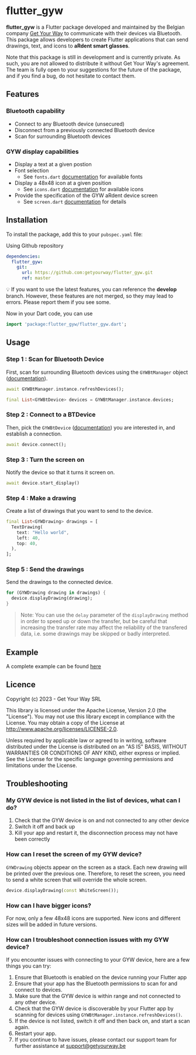# flutter_gyw

**flutter_gyw** is a Flutter package developed and maintained by the Belgian company [Get Your Way](https://www.getyourway.be) to communicate with their devices via Bluetooth. This package allows developers to create Flutter applications that can send drawings, text, and icons to **aRdent smart glasses**.

Note that this package is still in development and is currently private. As such, you are not allowed to distribute it without Get Your Way's agreement. The team is fully open to your suggestions for the future of the package, and if you find a bug, do not hesitate to contact them.

## Features

### Bluetooth capability

* Connect to any Bluetooth device (unsecured)
* Disconnect from a previously connected Bluetooth device
* Scan for surrounding Bluetooth devices

### GYW display capabilities

* Display a text at a given postion
* Font selection
  * See `fonts.dart` [documentation](flutter_gyw/GYWFont-class.html) for available fonts
* Display a 48x48 icon at a given position
  * See `icons.dart` [documentation](flutter_gyw/GYWIcon-class.html) for available icons
* Provide the specification of the GYW aRdent device screen
  * See `screen.dart` [documentation](flutter_gyw/GYWScreenParameters-class.html) for details

## Installation

To install the package, add this to your `pubspec.yaml` file:

Using Github repository
```yaml
dependencies:
  flutter_gyw:
    git:
      url: https://github.com:getyourway/flutter_gyw.git
      ref: master
```

:bulb: If you want to use the latest features, you can reference the **develop** branch. However, these features are not merged, so they may lead to errors. Please report them if you see some.

Now in your Dart code, you can use

```dart
import 'package:flutter_gyw/flutter_gyw.dart';
```

## Usage

### Step 1 : Scan for Bluetooth Device

First, scan for surrounding Bluetooth devices using the `GYWBtManager` object ([documentation](flutter_gyw/GYWBtManager-class.html)).

```dart
await GYWBtManager.instance.refreshDevices();

final List<GYWBtDevice> devices = GYWBtManager.instance.devices;
```

### Step 2 : Connect to a BTDevice

Then, pick the `GYWBtDevice`  ([documentation](flutter_gyw/GYWBtDevice-class.html)) you are interested in, and establish a connection.

```dart
await device.connect();
```

### Step 3 : Turn the screen on

Notify the device so that it turns it screen on.

```dart
await device.start_display()
```

### Step 4 : Make a drawing

Create a list of drawings that you want to send to the device.

```dart
final List<GYWDrawing> drawings = [
  TextDrawing(
    text: "Hello world",
    left: 40,
    top: 40,
  ),
];
```

### Step 5 : Send the drawings

Send the drawings to the connected device.

```dart
for (GYWDrawing drawing in drawings) {
  device.displayDrawing(drawing);
}
```

> Note: You can use the `delay` parameter of the `displayDrawing` method in order to speed up or down the transfer, but be careful that increasing the transfer rate may affect the reliability of the transfered data, i.e. some drawings may be skipped or badly interpreted.

## Example

A complete example can be found [here](example/example.dart)

## Licence

Copyright (c) 2023 - Get Your Way SRL

This library is licensed under the Apache License, Version 2.0 (the "License"). You may not use this library except in compliance with the License. You may obtain a copy of the License at http://www.apache.org/licenses/LICENSE-2.0.

Unless required by applicable law or agreed to in writing, software distributed under the License is distributed on an "AS IS" BASIS, WITHOUT WARRANTIES OR CONDITIONS OF ANY KIND, either express or implied. See the License for the specific language governing permissions and limitations under the License.

## Troubleshooting

### My GYW device is not listed in the list of devices, what can I do?

1. Check that the GYW device is on and not connected to any other device
2. Switch it off and back up
3. Kill your app and restart it, the disconnection process may not have been correctly

### How can I reset the screen of my GYW device?

`GYWDrawing` objects appear on the screen as a stack. Each new drawing will be printed over the previous one. Therefore, to reset the screen, you need to send a white screen that will override the whole screen.

```dart
device.displayDrawing(const WhiteScreen());
```

### How can I have bigger icons?

For now, only a few 48x48 icons are supported. New icons and different sizes will be added in future versions.

### How can I troubleshoot connection issues with my GYW device?

If you encounter issues with connecting to your GYW device, here are a few things you can try:

1. Ensure that Bluetooth is enabled on the device running your Flutter app
2. Ensure that your app has the Bluetooth permissions to scan for and connect to devices.
3. Make sure that the GYW device is within range and not connected to any other device.
4. Check that the GYW device is discoverable by your Flutter app by scanning for devices using `GYWBtManager.instance.refreshDevices()`.
5. If the device is not listed, switch it off and then back on, and start a scan again.
6. Restart your app.
7. If you continue to have issues, please contact our support team for further assistance at [support@getyourway.be](mailto:support@getyourway.be)
